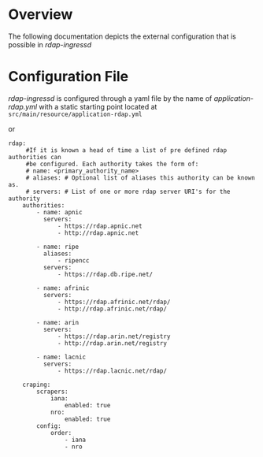 # Overview
The following documentation depicts the external configuration that is possible
in *rdap-ingressd*

# Configuration File
*rdap-ingressd* is configured through a yaml file by the name of
*application-rdap.yml* with a static starting point located at
```src/main/resource/application-rdap.yml```

or

```
rdap:
     #If it is known a head of time a list of pre defined rdap authorities can
     #be configured. Each authority takes the form of:
     # name: <primary_authority_name>
     # aliases: # Optional list of aliases this authority can be known as.
     # servers: # List of one or more rdap server URI's for the authority
    authorities:
        - name: apnic
          servers:
              - https://rdap.apnic.net
              - http://rdap.apnic.net

        - name: ripe
          aliases:
              - ripencc
          servers:
              - https://rdap.db.ripe.net/

        - name: afrinic
          servers:
              - https://rdap.afrinic.net/rdap/
              - http://rdap.afrinic.net/rdap/

        - name: arin
          servers:
              - https://rdap.arin.net/registry
              - http://rdap.arin.net/registry

        - name: lacnic
          servers:
              - https://rdap.lacnic.net/rdap/

    craping:
        scrapers:
            iana:
                enabled: true
            nro:
                enabled: true
        config:
            order:
                - iana
                - nro
